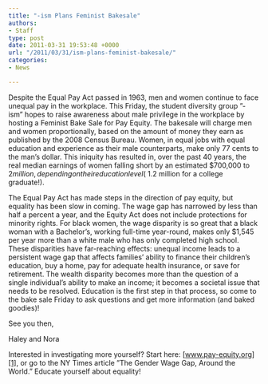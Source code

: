 ```yaml
---
title: "-ism Plans Feminist Bakesale"
authors:
- Staff
type: post
date: 2011-03-31 19:53:48 +0000
url: "/2011/03/31/ism-plans-feminist-bakesale/"
categories:
- News

---
```

Despite the Equal Pay Act passed in 1963, men and women continue to face unequal pay in the workplace. This Friday, the student diversity group ”-ism” hopes to raise awareness about male privilege in the workplace by hosting a Feminist Bake Sale for Pay Equity. The bakesale will charge men and women proportionally, based on the amount of money they earn as published by the 2008 Census Bureau. Women, in equal jobs with equal education and experience as their male counterparts, make only 77 cents to the man’s dollar. This iniquity has resulted in, over the past 40 years, the real median earnings of women falling short by an estimated $700,000 to $2 million, depending on their education level (~$1.2 million for a college graduate!).

The Equal Pay Act has made steps in the direction of pay equity, but equality has been slow in coming. The wage gap has narrowed by less than half a percent a year, and the Equity Act does not include protections for minority rights. For black women, the wage disparity is so great that a black woman with a Bachelor’s, working full-time year-round, makes only $1,545 per year more than a white male who has only completed high school. These disparities have far-reaching effects: unequal income leads to a persistent wage gap that affects families’ ability to finance their children’s education, buy a home, pay for adequate health insurance, or save for retirement. The wealth disparity becomes more than the question of a single individual’s ability to make an income; it becomes a societal issue that needs to be resolved. Education is the first step in that process, so come to the bake sale Friday to ask questions and get more information (and baked goodies)!

See you then,
  
Haley and Nora

Interested in investigating more yourself? Start here: [www.pay-equity.org][1], or go to the NY Times article ”The Gender Wage Gap, Around the World.” Educate yourself about equality!

 [1]: http://www.pay-equity.org
